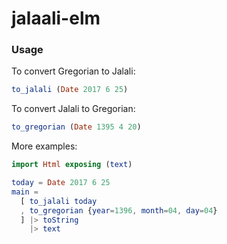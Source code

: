 # jalaali-elm


### Usage
To convert Gregorian to Jalali:

```elm
to_jalali (Date 2017 6 25)
```

To convert Jalali to Gregorian:
```elm
to_gregorian (Date 1395 4 20)
```

More examples:

```elm
import Html exposing (text)

today = Date 2017 6 25
main = 
  [ to_jalali today
  , to_gregorian {year=1396, month=04, day=04}
  ] |> toString
    |> text
```
